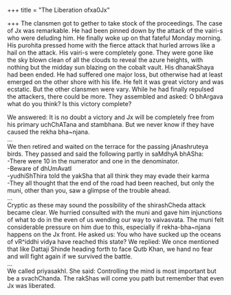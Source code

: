 +++
title = "The Liberation ofxa0Jx"

+++
The clansmen got to gether to take stock of the proceedings. The case of
Jx was remarkable. He had been pinned down by the attack of the vairi-s
who were deluding him. He finally woke up on that fateful Monday
morning. His purohita pressed home with the fierce attack that hurled
arrows like a hail on the attack. His vairi-s were completely gone. They
were gone like the sky blown clean of all the clouds to reveal the azure
heights, with nothing but the midday sun blazing on the cobalt vault.
His dhanakShaya had been ended. He had suffered one major loss, but
otherwise had at least emerged on the other shore with his life. He felt
it was great victory and was ecstatic. But the other clansmen were vary.
While he had finally repulsed the attackers, there could be more. They
assembled and asked: O bhArgava what do you think? Is this victory
complete?

We answered: It is no doubt a victory and Jx will be completely free
from his primary uchChATana and stambhana. But we never know if they
have caused the rekha bha\~njana.  
…  
We then retired and waited on the terrace for the passing jAnashruteya
birds. They passed and said the following partly in saMdhyA bhASha:  
\-There were 10 in the numerator and one in the denominator.  
\-Beware of dhUmAvatI  
\-yudhiShThira told the yakSha that all think they may evade their
karma  
\-They all thought that the end of the road had been reached, but only
the muni, other than you, saw a glimpse of the trouble ahead.  
…  
Cryptic as these may sound the possibility of the shirashCheda attack
became clear. We hurried consulted with the muni and gave him
injunctions of what to do in the even of us wending our way to
vaivasvata. The muni felt considerable pressure on him due to this,
especially if rekha-bha\~njana happens on the Jx front. He asked us: You
who have sucked up the oceans of vR^iddhi vidya have reached this state?
We replied: We once mentioned that like Dattaji Shinde heading forth to
face Qutb Khan, we hand no fear and will fight again if we survived the
battle.  
…  
We called priyasakhI. She said: Controlling the mind is most important
but be a svachChanda. The rakShas will come you path but remember that
even Jx was liberated.
